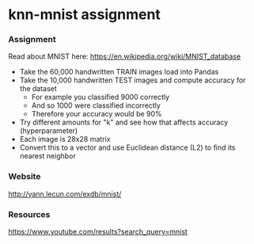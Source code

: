 # knn-mnist assignment

### Assignment

Read about MNIST here: https://en.wikipedia.org/wiki/MNIST_database

- Take the 60,000 handwritten TRAIN images load into Pandas
- Take the 10,000 handwritten TEST images and compute accuracy for the dataset
  - For example you classified 9000 correctly
  - And so 1000 were classified incorrectly
  - Therefore your accuracy would be 90%
- Try different amounts for "k" and see how that affects accuracy (hyperparameter)
- Each image is 28x28 matrix
- Convert this to a vector and use Euclidean distance (L2) to find its nearest neighbor

### Website

http://yann.lecun.com/exdb/mnist/

### Resources

https://www.youtube.com/results?search_query=mnist
